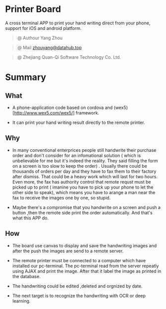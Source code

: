 # Printer Board
A cross terminal APP to print your hand writing direct from your phone, support for iOS and android platform.

> @ Authour Yang Zhou

> @ Mail  zhouyang@datahub.top

> @ Zhejiang Quan-Qi Software Technology Co. Ltd.

# Summary

## What

- A phone-application code based on cordova and (wex5)[http://www.wex5.com/wex5/] framework.

- It can print your hand writing result directly to the remote printer.

## Why 

- In many conventional enterprices people still  handwrite their purchase order and don't consider for an infomational solution ( which is unbelievable for me but it's indeed the reality. They said filling the form on a screen is too slow to keep the order) . Usually there could be thousands of orders per day and they have to fax them to their factory after dismiss. That could be a heavy work which will last for two hours. Even more, the fax has authority control that remote requst must be picked up to print ( imanine you have to pick up your phone to let the other side to speak), which means you have to arange a man near the fax to receive the images one by one, so stupid.

- Maybe there's a compromise that you handwrite on a screen and push a button ,then the remote side print the order automatically. And that's what this APP do.

## How

- The board use canvas to display and save the handwriting images and after the push the images are send to a remote server. 

- The remote printer must be connected to a computer which have installed our pc-terminal. The pc-terminal read from the server repeatly using AJAX and print the image. After that it label the image as printed in the database. 

- The handwriting could be edited ,deleted and orgnized by date. 

- The next target is to recognize the handwriting with OCR or deep learning. 






